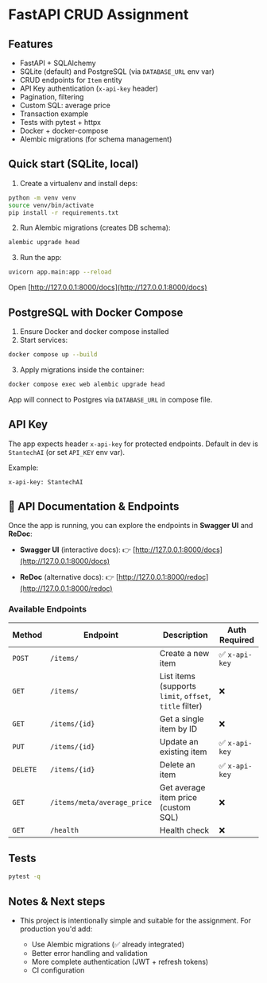 # FastAPI CRUD Assignment

## Features

* FastAPI + SQLAlchemy
* SQLite (default) and PostgreSQL (via `DATABASE_URL` env var)
* CRUD endpoints for `Item` entity
* API Key authentication (`x-api-key` header)
* Pagination, filtering
* Custom SQL: average price
* Transaction example
* Tests with pytest + httpx
* Docker + docker-compose
* Alembic migrations (for schema management)

## Quick start (SQLite, local)

1. Create a virtualenv and install deps:

```bash
python -m venv venv
source venv/bin/activate
pip install -r requirements.txt
```

2. Run Alembic migrations (creates DB schema):

```bash
alembic upgrade head
```

3. Run the app:

```bash
uvicorn app.main:app --reload
```

Open [http://127.0.0.1:8000/docs](http://127.0.0.1:8000/docs)

## PostgreSQL with Docker Compose

1. Ensure Docker and docker compose installed
2. Start services:

```bash
docker compose up --build
```

3. Apply migrations inside the container:

```bash
docker compose exec web alembic upgrade head
```

App will connect to Postgres via `DATABASE_URL` in compose file.

## API Key

The app expects header `x-api-key` for protected endpoints. Default in dev is `StantechAI` (or set `API_KEY` env var).

Example:

```http
x-api-key: StantechAI
```

## 📖 API Documentation & Endpoints

Once the app is running, you can explore the endpoints in **Swagger UI** and **ReDoc**:

* **Swagger UI** (interactive docs):
  👉 [http://127.0.0.1:8000/docs](http://127.0.0.1:8000/docs)

* **ReDoc** (alternative docs):
  👉 [http://127.0.0.1:8000/redoc](http://127.0.0.1:8000/redoc)

### Available Endpoints

| Method   | Endpoint                    | Description                                             | Auth Required |
| -------- | --------------------------- | ------------------------------------------------------- | ------------- |
| `POST`   | `/items/`                   | Create a new item                                       | ✅ `x-api-key` |
| `GET`    | `/items/`                   | List items (supports `limit`, `offset`, `title` filter) | ❌             |
| `GET`    | `/items/{id}`               | Get a single item by ID                                 | ❌             |
| `PUT`    | `/items/{id}`               | Update an existing item                                 | ✅ `x-api-key` |
| `DELETE` | `/items/{id}`               | Delete an item                                          | ✅ `x-api-key` |
| `GET`    | `/items/meta/average_price` | Get average item price (custom SQL)                     | ❌             |
| `GET`    | `/health`                   | Health check                                            | ❌             |

## Tests

```bash
pytest -q
```

## Notes & Next steps

* This project is intentionally simple and suitable for the assignment. For production you'd add:

  * Use Alembic migrations (✅ already integrated)
  * Better error handling and validation
  * More complete authentication (JWT + refresh tokens)
  * CI configuration
